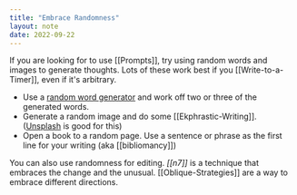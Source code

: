 ```yaml
---
title: "Embrace Randomness"
layout: note
date: 2022-09-22
---
```


If you are looking for to use [[Prompts]], try using random words and images to generate thoughts. Lots of these work best if you [[Write-to-a-Timer]], even if it's arbitrary. 

-   Use a <a href="https://randomwordgenerator.com/" >random word generator</a> and work off two or three of the generated words.
-   Generate a random image and do some [[Ekphrastic-Writing]]. (<a href="https://unsplash.com/s/photos/random" >Unsplash</a> is good for this)
-   Open a book to a random page. Use a sentence or phrase as the first line for your writing (aka [[bibliomancy]])

You can also use randomness for editing. *[[n7]]* is a technique that embraces the change and the unusual.  [[Oblique-Strategies]] are a way to embrace different directions. 
